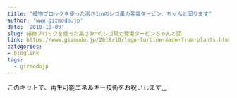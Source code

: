 ```yaml
---
title: "植物ブロックを使った高さ1ｍのレゴ風力発電タービン、ちゃんと回ります"
author: 'www.gizmodo.jp'
date: '2018-10-09'
slug: 植物ブロックを使った高さ1ｍのレゴ風力発電タービンちゃんと回
link: https://www.gizmodo.jp/2018/10/lego-turbine-made-from-plants.html
categories:
- bloglink
tags:
  - gizmodojp
---
```


このキットで、再生可能エネルギー技術をお祝いします[... <i class="fas fa-external-link-alt"></i>](https://www.gizmodo.jp/2018/10/lego-turbine-made-from-plants.html)

